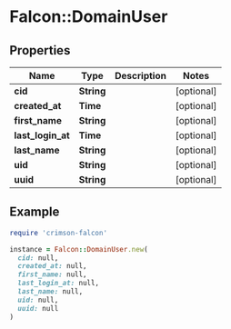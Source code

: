# Falcon::DomainUser

## Properties

| Name | Type | Description | Notes |
| ---- | ---- | ----------- | ----- |
| **cid** | **String** |  | [optional] |
| **created_at** | **Time** |  | [optional] |
| **first_name** | **String** |  | [optional] |
| **last_login_at** | **Time** |  | [optional] |
| **last_name** | **String** |  | [optional] |
| **uid** | **String** |  | [optional] |
| **uuid** | **String** |  | [optional] |

## Example

```ruby
require 'crimson-falcon'

instance = Falcon::DomainUser.new(
  cid: null,
  created_at: null,
  first_name: null,
  last_login_at: null,
  last_name: null,
  uid: null,
  uuid: null
)
```

